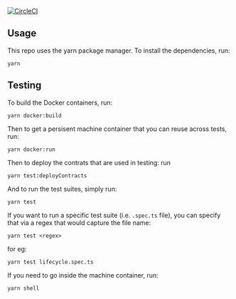 [![CircleCI](https://circleci.com/gh/counterfactual/machine/tree/master.svg?style=svg&circle-token=adc9e1576b770585a350141b2a90fc3d68bc048c)](https://circleci.com/gh/counterfactual/machine/tree/master)

## Usage

This repo uses the yarn package manager. To install the dependencies, run:

```shell
yarn
```

## Testing

To build the Docker containers, run:

```shell
yarn docker:build
```

Then to get a persisent machine container that you can reuse across tests, run:

```shell
yarn docker:run
```

Then to deploy the contrats that are used in testing: run

```shell
yarn test:deployContracts
```

And to run the test suites, simply run:

```shell
yarn test
```

If you want to run a specific test suite (i.e. `.spec.ts` file), you can specify that via a regex that would capture the file name:

```shell
yarn test <regex>
```

for eg:

```shell
yarn test lifecycle.spec.ts
```

If you need to go inside the machine container, run:

```shell
yarn shell
```
